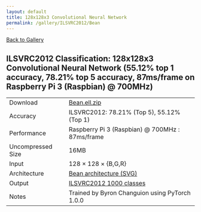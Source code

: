 ```yaml
---
layout: default
title: 128x128x3 Convolutional Neural Network
permalink: /gallery/ILSVRC2012/Bean
---
```


[Back to Gallery](/ELL/gallery)

## ILSVRC2012 Classification: 128x128x3 Convolutional Neural Network (55.12% top 1 accuracy, 78.21% top 5 accuracy, 87ms/frame on Raspberry Pi 3 (Raspbian) @ 700MHz)

<table class="table table-striped table-bordered">
    <tr>
        <td> Download </td>
        <td> <a href="https://github.com/Microsoft/ELL-models/raw/master/models/ILSVRC2012/Bean/Bean.ell.zip">Bean.ell.zip</a></td>
    </tr>
    <tr>
        <td> Accuracy </td>
        <td colspan="3"> ILSVRC2012: 78.21% (Top 5), 55.12% (Top 1) </td>
    </tr>
    <tr>
        <td> Performance </td>
        <td colspan="3"> Raspberry Pi 3 (Raspbian) @ 700MHz : 87ms/frame </td>
    </tr>
    <tr>
        <td> Uncompressed Size </td>
        <td colspan="3"> 16MB </td>
    </tr>
    <tr>
        <td> Input </td>
        <td colspan="3"> 128 &times; 128 &times; {B,G,R} </td>
    </tr>
    <tr>
        <td> Architecture </td>
        <td>
            <a href="https://github.com/Microsoft/ELL-models/raw/master/models/ILSVRC2012/Bean/Bean.cntk.svg?sanitize=true" target="_blank">Bean architecture (SVG)</a>
        </td>
    </tr>
    <tr>
        <td> Output </td>
        <td colspan="3"> <a href="https://github.com/Microsoft/ELL-models/raw/master/models/ILSVRC2012/categories.txt">ILSVRC2012 1000 classes</a> </td>
    </tr>
    <tr>
        <td> Notes </td>
        <td colspan="3"> Trained by Byron Changuion using PyTorch 1.0.0 </td>
    </tr>
</table>


